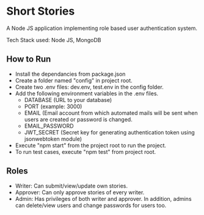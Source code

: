 # Short Stories
A Node JS application implementing role based user authentication system.

Tech Stack used: Node JS, MongoDB

## How to Run
- Install the dependancies from package.json
- Create a folder named "config" in project root.
- Create two .env files: dev.env, test.env in the config folder.
- Add the following environment variables in the .env files.
  - DATABASE (URL to your database)
  - PORT (example: 3000)
  - EMAIL (Email account from which automated mails will be sent when users are created or password is changed.
  - EMAIL_PASSWORD
  - JWT_SECRET (Secret key for generating authentication token using jsonwebtoken module)
- Execute "npm start" from the project root to run the project.
- To run test cases, execute "npm test" from project root. 

## Roles
- Writer: Can submit/view/update own stories.
- Approver: Can only approve stories of every writer.
- Admin: Has privileges of both writer and approver. In addition, admins can delete/view users and change passwords for users too.
